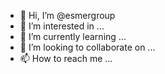 - 👋 Hi, I’m @esmergroup
- 👀 I’m interested in ...
- 🌱 I’m currently learning ...
- 💞️ I’m looking to collaborate on ...
- 📫 How to reach me ...

<!---
esmergroup/esmergroup is a ✨ special ✨ repository because its `README.md` (this file) appears on your GitHub profile.
You can click the Preview link to take a look at your changes.
--->
